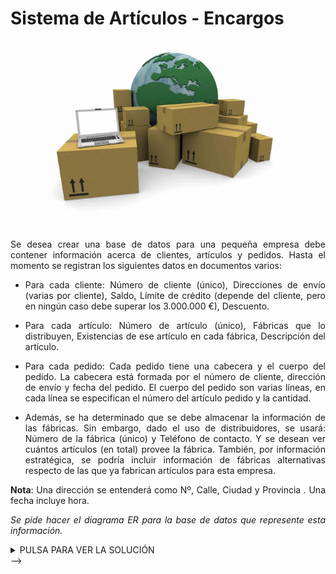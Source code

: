 <div align="justify">

# Sistema de Artículos - Encargos

<div align="center">
<img src="img/articulos-proveedores.png" width="400px"/>
</div>


Se desea crear una base de datos para una pequeña empresa debe contener información acerca de clientes, artículos y
pedidos.
Hasta el momento se registran los siguientes datos en documentos varios:
 - Para cada cliente: Número de cliente (único), Direcciones de envío (varias por cliente), Saldo, Límite de crédito (depende del cliente, pero en ningún caso debe superar los 3.000.000 €), Descuento.
 - Para cada artículo: Número de artículo (único), Fábricas que lo distribuyen, Existencias de ese artículo en cada fábrica, Descripción del artículo.
- Para cada pedido: Cada pedido tiene una cabecera y el cuerpo del pedido. La cabecera está formada por el número de cliente, dirección de envío y fecha del pedido. El cuerpo del pedido son varias líneas, en
cada línea se especifican el número del artículo pedido y la cantidad.

- Además, se ha determinado que se debe almacenar la información de las fábricas. Sin embargo, dado el
uso de distribuidores, se usará: Número de la fábrica (único) y Teléfono de contacto. Y se desean ver cuántos artículos (en total) provee la fábrica. También, por información estratégica, se podría incluir información de fábricas alternativas respecto de las que ya fabrican artículos para esta empresa.

__Nota__: Una dirección se entenderá como Nº, Calle, Ciudad y Provincia . Una fecha incluye hora.

_Se pide hacer el diagrama ER para la base de datos que represente esta información._

<!-->
<details>
      <summary>PULSA PARA VER LA SOLUCIÓN</summary>

  __Paso 1__:    
  </br>
  <img src="img/articulos-encargo.drawio.png">
  </br>

  __Solución 1__:
  
  </br>
  <img src="img/articulos-encargo-solucion-1.drawio.png">
  </br>
  
  __Solución 2__:
  
  </br>
  <img src="img/articulos-encargo-solucion-2.drawio.png">
  </br>
  
</details>
-->

</div>